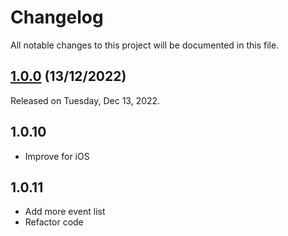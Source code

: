 # Changelog

All notable changes to this project will be documented in this file.



## [1.0.0](https://github.com/VIHATTeam/OMICALL-Flutter-SDK.git) (13/12/2022)

Released on Tuesday, Dec 13, 2022.


## 1.0.10

* Improve for iOS

## 1.0.11

* Add more event list
* Refactor code
